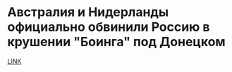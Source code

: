 # Австралия и Нидерланды официально обвинили Россию в крушении "Боинга" под Донецком



[LINK](https://varlamov.ru/2936384.html)